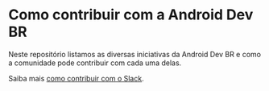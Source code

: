 # Como contribuir com a Android Dev BR
Neste repositório listamos as  diversas iniciativas da Android Dev BR e como a comunidade pode contribuir com cada uma delas.

Saiba mais [como contribuir com o Slack](como-contribuir/slack.md).
